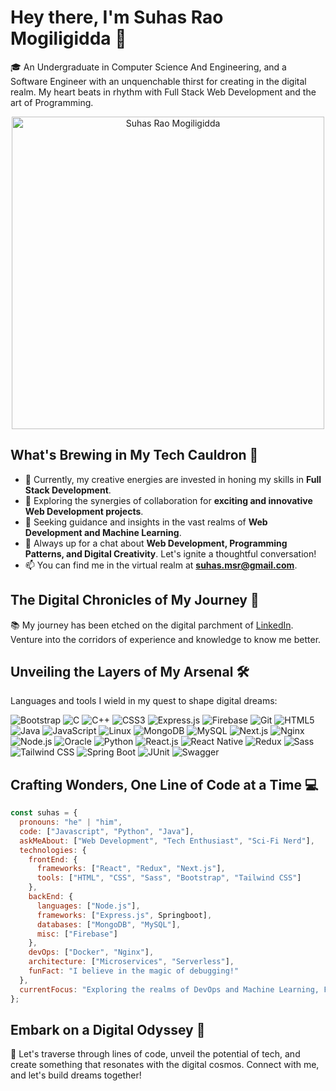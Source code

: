 # Hey there, I'm Suhas Rao Mogiligidda 👋

🎓 An Undergraduate in Computer Science And Engineering, and a Software Engineer with an unquenchable thirst for creating in the digital realm. My heart beats in rhythm with Full Stack Web Development and the art of Programming.

<p align="center">
  <img src="https://media.giphy.com/media/hvRJCLFzcasrR4ia7z/giphy.gif" alt="Suhas Rao Mogiligidda" width="500" />
</p>

## What's Brewing in My Tech Cauldron 🌟

- 🌱 Currently, my creative energies are invested in honing my skills in **Full Stack Development**.
- 👯 Exploring the synergies of collaboration for **exciting and innovative Web Development projects**.
- 🤝 Seeking guidance and insights in the vast realms of **Web Development and Machine Learning**.
- 💬 Always up for a chat about **Web Development, Programming Patterns, and Digital Creativity**. Let's ignite a thoughtful conversation!
- 📫 You can find me in the virtual realm at **[suhas.msr@gmail.com](mailto:suhas.msr@gmail.com)**.

## The Digital Chronicles of My Journey 🚀

📚 My journey has been etched on the digital parchment of [LinkedIn](https://www.linkedin.com/in/msuhasrao/). Venture into the corridors of experience and knowledge to know me better.

## Unveiling the Layers of My Arsenal 🛠️

Languages and tools I wield in my quest to shape digital dreams:

<p align="left">
  <img src="https://img.shields.io/badge/-Bootstrap-7952B3?style=flat-square&logo=bootstrap&logoColor=white" alt="Bootstrap" />
  <img src="https://img.shields.io/badge/-C-00599C?style=flat-square&logo=c&logoColor=white" alt="C" />
  <img src="https://img.shields.io/badge/-C++-00599C?style=flat-square&logo=cplusplus&logoColor=white" alt="C++" />
  <img src="https://img.shields.io/badge/-CSS3-1572B6?style=flat-square&logo=css3&logoColor=white" alt="CSS3" />
  <img src="https://img.shields.io/badge/-Express.js-000000?style=flat-square&logo=express&logoColor=white" alt="Express.js" />
  <img src="https://img.shields.io/badge/-Firebase-FFCA28?style=flat-square&logo=firebase&logoColor=black" alt="Firebase" />
  <img src="https://img.shields.io/badge/-Git-F05032?style=flat-square&logo=git&logoColor=white" alt="Git" />
  <img src="https://img.shields.io/badge/-HTML5-E34F26?style=flat-square&logo=html5&logoColor=white" alt="HTML5" />
  <img src="https://img.shields.io/badge/-Java-007396?style=flat-square&logo=java&logoColor=white" alt="Java" />
  <img src="https://img.shields.io/badge/-JavaScript-F7DF1E?style=flat-square&logo=javascript&logoColor=black" alt="JavaScript" />
  <img src="https://img.shields.io/badge/-Linux-FCC624?style=flat-square&logo=linux&logoColor=black" alt="Linux" />
  <img src="https://img.shields.io/badge/-MongoDB-47A248?style=flat-square&logo=mongodb&logoColor=white" alt="MongoDB" />
  <img src="https://img.shields.io/badge/-MySQL-4479A1?style=flat-square&logo=mysql&logoColor=white" alt="MySQL" />
  <img src="https://img.shields.io/badge/-Next.js-000000?style=flat-square&logo=nextdotjs&logoColor=white" alt="Next.js" />
  <img src="https://img.shields.io/badge/-Nginx-269539?style=flat-square&logo=nginx&logoColor=white" alt="Nginx" />
  <img src="https://img.shields.io/badge/-Node.js-339933?style=flat-square&logo=nodedotjs&logoColor=white" alt="Node.js" />
  <img src="https://img.shields.io/badge/-Oracle-F80000?style=flat-square&logo=oracle&logoColor=white" alt="Oracle" />
  <img src="https://img.shields.io/badge/-Python-3776AB?style=flat-square&logo=python&logoColor=white" alt="Python" />
  <img src="https://img.shields.io/badge/-React.js-61DAFB?style=flat-square&logo=react&logoColor=black" alt="React.js" />
  <img src="https://img.shields.io/badge/-React_Native-61DAFB?style=flat-square&logo=react&logoColor=black" alt="React Native" />
  <img src="https://img.shields.io/badge/-Redux-764ABC?style=flat-square&logo=redux&logoColor=white" alt="Redux" />
  <img src="https://img.shields.io/badge/-Sass-CC6699?style=flat-square&logo=sass&logoColor=white" alt="Sass" />
  <img src="https://img.shields.io/badge/-Tailwind_CSS-38B2AC?style=flat-square&logo=tailwind-css&logoColor=white" alt="Tailwind CSS" />
  <img src="https://img.shields.io/badge/-Spring_Boot-6DB33F?style=flat-square&logo=spring-boot&logoColor=white" alt="Spring Boot" />
  <img src="https://img.shields.io/badge/-JUnit-25A162?style=flat-square&logo=junit5&logoColor=white" alt="JUnit" />
  <img src="https://img.shields.io/badge/-Swagger-85EA2D?style=flat-square&logo=swagger&logoColor=black" alt="Swagger" />
</p>

## Crafting Wonders, One Line of Code at a Time 💻

```javascript
const suhas = {
  pronouns: "he" | "him",
  code: ["Javascript", "Python", "Java"],
  askMeAbout: ["Web Development", "Tech Enthusiast", "Sci-Fi Nerd"],
  technologies: {
    frontEnd: {
      frameworks: ["React", "Redux", "Next.js"],
      tools: ["HTML", "CSS", "Sass", "Bootstrap", "Tailwind CSS"]
    },
    backEnd: {
      languages: ["Node.js"],
      frameworks: ["Express.js", Springboot],
      databases: ["MongoDB", "MySQL"],
      misc: ["Firebase"]
    },
    devOps: ["Docker", "Nginx"],
    architecture: ["Microservices", "Serverless"],
    funFact: "I believe in the magic of debugging!"
  },
  currentFocus: "Exploring the realms of DevOps and Machine Learning, Full Stack Development"
};
```
## Embark on a Digital Odyssey 🚀

🌟 Let's traverse through lines of code, unveil the potential of tech, and create something that resonates with the digital cosmos. Connect with me, and let's build dreams together!
